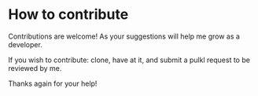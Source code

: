 # How to contribute

Contributions are welcome! As your suggestions will help me grow as a developer. 

If you wish to contribute: clone, have at it, and submit a pulkl request to be reviewed by me.

Thanks again for your help!
